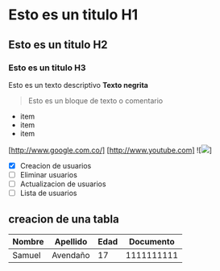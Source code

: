 # Esto es un titulo H1
## Esto es un titulo H2
### Esto es un titulo H3
Esto es un texto descriptivo **Texto negrita**
> Esto es un bloque de texto o comentario

- item
- item
- item

[http://www.google.com.co/]
[http://www.youtube.com]
![![](https://media.es.wired.com/photos/641b2076880298eb68cc9b8a/16:9/w_1280,c_limit/Todd_Namban_Create_a_photorrealistic_portrait_of_a_red_fox_usin_cd0b7e04-868d-45d4-beaf-b7515e6154ca.png)]
- [x] Creacion de usuarios 
- [ ]  Eliminar usuarios
- [ ]  Actualizacion de usuarios 
- [ ]  Lista de usuarios 

## creacion de una tabla 
| Nombre | Apellido | Edad | Documento |
| ----------|-------|------|-----------|
|Samuel  | Avendaño | 17   |1111111111
